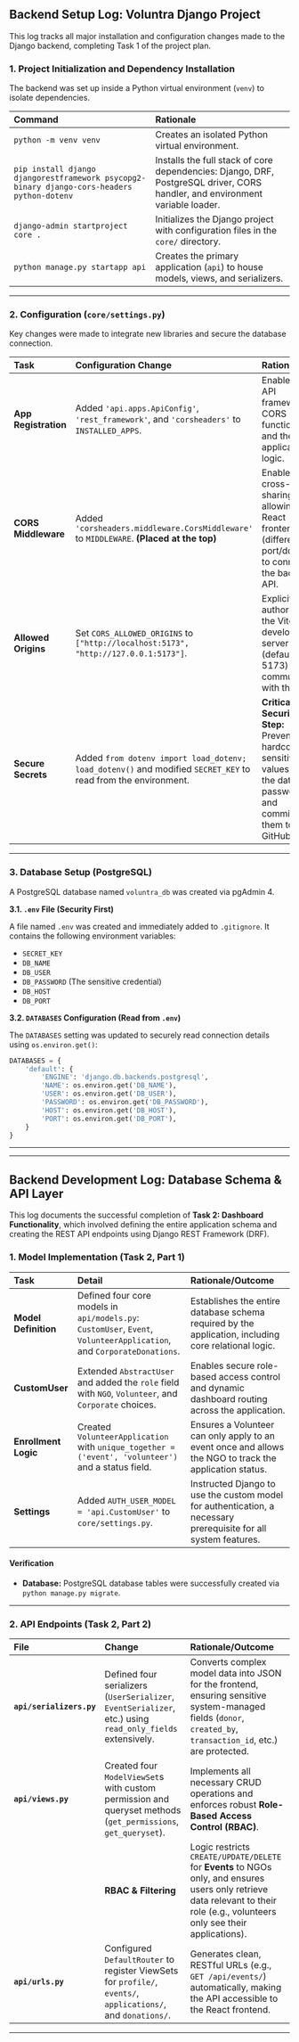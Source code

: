 ## Backend Setup Log: Voluntra Django Project

This log tracks all major installation and configuration changes made to the Django backend, completing Task 1 of the project plan.

### 1. Project Initialization and Dependency Installation

The backend was set up inside a Python virtual environment (`venv`) to isolate dependencies.

| Command | Rationale |
| :--- | :--- |
| `python -m venv venv` | Creates an isolated Python virtual environment. |
| `pip install django djangorestframework psycopg2-binary django-cors-headers python-dotenv` | Installs the full stack of core dependencies: Django, DRF, PostgreSQL driver, CORS handler, and environment variable loader. |
| `django-admin startproject core .` | Initializes the Django project with configuration files in the `core/` directory. |
| `python manage.py startapp api` | Creates the primary application (`api`) to house models, views, and serializers. |

---

### 2. Configuration (`core/settings.py`)

Key changes were made to integrate new libraries and secure the database connection.

| Task | Configuration Change | Rationale |
| :--- | :--- | :--- |
| **App Registration** | Added `'api.apps.ApiConfig'`, `'rest_framework'`, and `'corsheaders'` to `INSTALLED_APPS`. | Enables the API framework, CORS functionality, and the local application logic. |
| **CORS Middleware** | Added `'corsheaders.middleware.CorsMiddleware'` to `MIDDLEWARE`. **(Placed at the top)** | Enables cross-origin sharing, allowing the React frontend (different port/domain) to connect to the backend API. |
| **Allowed Origins** | Set `CORS_ALLOWED_ORIGINS` to `["http://localhost:5173", "http://127.0.0.1:5173"]`. | Explicitly authorizes the Vite development server (default port 5173) to communicate with the API. |
| **Secure Secrets** | Added `from dotenv import load_dotenv; load_dotenv()` and modified `SECRET_KEY` to read from the environment. | **Critical Security Step:** Prevents hardcoding sensitive values (like the database password) and committing them to GitHub. |

---

### 3. Database Setup (PostgreSQL)

A PostgreSQL database named `voluntra_db` was created via pgAdmin 4.

**3.1. `.env` File (Security First)**

A file named `.env` was created and immediately added to `.gitignore`. It contains the following environment variables:

* `SECRET_KEY`
* `DB_NAME`
* `DB_USER`
* `DB_PASSWORD` (The sensitive credential)
* `DB_HOST`
* `DB_PORT`

**3.2. `DATABASES` Configuration (Read from `.env`)**

The `DATABASES` setting was updated to securely read connection details using `os.environ.get()`:

```python
DATABASES = {
    'default': {
        'ENGINE': 'django.db.backends.postgresql',
        'NAME': os.environ.get('DB_NAME'),
        'USER': os.environ.get('DB_USER'),
        'PASSWORD': os.environ.get('DB_PASSWORD'),
        'HOST': os.environ.get('DB_HOST'),
        'PORT': os.environ.get('DB_PORT'),
    }
} 
```

---
---
## Backend Development Log: Database Schema & API Layer

This log documents the successful completion of **Task 2: Dashboard Functionality**, which involved defining the entire application schema and creating the REST API endpoints using Django REST Framework (DRF).

### 1. Model Implementation (Task 2, Part 1)

| Task | Detail | Rationale/Outcome |
| :--- | :--- | :--- |
| **Model Definition** | Defined four core models in `api/models.py`: `CustomUser`, `Event`, `VolunteerApplication`, and `CorporateDonations`. | Establishes the entire database schema required by the application, including core relational logic. |
| **CustomUser** | Extended `AbstractUser` and added the `role` field with `NGO`, `Volunteer`, and `Corporate` choices. | Enables secure role-based access control and dynamic dashboard routing across the application. |
| **Enrollment Logic** | Created `VolunteerApplication` with `unique_together = ('event', 'volunteer')` and a status field. | Ensures a Volunteer can only apply to an event once and allows the NGO to track the application status. |
| **Settings** | Added `AUTH_USER_MODEL = 'api.CustomUser'` to `core/settings.py`. | Instructed Django to use the custom model for authentication, a necessary prerequisite for all system features. |

#### Verification

* **Database:** PostgreSQL database tables were successfully created via `python manage.py migrate`.

---

### 2. API Endpoints (Task 2, Part 2)

| File | Change | Rationale/Outcome |
| :--- | :--- | :--- |
| **`api/serializers.py`** | Defined four serializers (`UserSerializer`, `EventSerializer`, etc.) using `read_only_fields` extensively. | Converts complex model data into JSON for the frontend, ensuring sensitive system-managed fields (`donor`, `created_by`, `transaction_id`, etc.) are protected. |
| **`api/views.py`** | Created four `ModelViewSet`s with custom permission and queryset methods (`get_permissions`, `get_queryset`). | Implements all necessary CRUD operations and enforces robust **Role-Based Access Control (RBAC)**. |
| | **RBAC & Filtering** | Logic restricts `CREATE/UPDATE/DELETE` for **Events** to NGOs only, and ensures users only retrieve data relevant to their role (e.g., volunteers only see their applications). |
| **`api/urls.py`** | Configured `DefaultRouter` to register ViewSets for `profile/`, `events/`, `applications/`, and `donations/`. | Generates clean, RESTful URLs (e.g., `GET /api/events/`) automatically, making the API accessible to the React frontend. |

---
